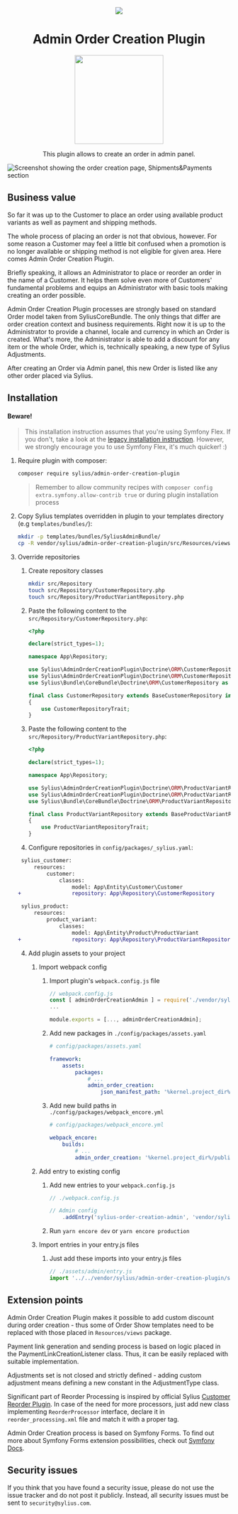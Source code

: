 <p align="center">
    <a href="https://sylius.com" target="_blank">
        <img src="https://demo.sylius.com/assets/shop/img/logo.png" />
    </a>
</p>

<h1 align="center">Admin Order Creation Plugin</h1>

<p align="center"><a href="https://sylius.com/plugins/" target="_blank"><img src="https://sylius.com/assets/badge-official-sylius-plugin.png" width="200"></a></p>

<p align="center">This plugin allows to create an order in admin panel.</p>

![Screenshot showing the order creation page, Shipments&Payments section](docs/screenshot.png)

## Business value

So far it was up to the Customer to place an order using available product variants as well as payment and shipping
methods.

The whole process of placing an order is not that obvious, however. For some reason a Customer may feel a little bit
confused when a promotion is no longer available or shipping method is not eligible for given area. Here comes
Admin Order Creation Plugin.

Briefly speaking, it allows an Administrator to place or reorder an order in the name of a Customer. It helps them solve
even more of Customers' fundamental problems and equips an Administrator with basic tools making creating an 
order possible.

Admin Order Creation Plugin processes are strongly based on standard Order model taken from SyliusCoreBundle.
The only things that differ are order creation context and business requirements. Right now it is up to the Administrator
to provide a channel, locale and currency in which an Order is created. What's more, the Administrator is able to add
a discount for any item or the whole Order, which is, technically speaking, a new type of Sylius Adjustments.

After creating an Order via Admin panel, this new Order is listed like any other order placed via Sylius.

## Installation

#### Beware!

> This installation instruction assumes that you're using Symfony Flex. If you don't, take a look at the
[legacy installation instruction](docs/legacy_installation.md). However, we strongly encourage you to use
Symfony Flex, it's much quicker! :)

1. Require plugin with composer:

    ```bash
    composer require sylius/admin-order-creation-plugin
    ```
    
    > Remember to allow community recipes with `composer config extra.symfony.allow-contrib true` or during plugin installation process

2. Copy Sylius templates overridden in plugin to your templates directory (e.g `templates/bundles/`):

    ```bash
    mkdir -p templates/bundles/SyliusAdminBundle/
    cp -R vendor/sylius/admin-order-creation-plugin/src/Resources/views/SyliusAdminBundle/* templates/bundles/SyliusAdminBundle/
    ```

3. Override repositories

   1. Create repository classes
      ```bash
      mkdir src/Repository
      touch src/Repository/CustomerRepository.php
      touch src/Repository/ProductVariantRepository.php
      ```
   2. Paste the following content to the `src/Repository/CustomerRepository.php`:
      ```php
      <?php

      declare(strict_types=1);

      namespace App\Repository;

      use Sylius\AdminOrderCreationPlugin\Doctrine\ORM\CustomerRepositoryInterface;
      use Sylius\AdminOrderCreationPlugin\Doctrine\ORM\CustomerRepositoryTrait;
      use Sylius\Bundle\CoreBundle\Doctrine\ORM\CustomerRepository as BaseCustomerRepository;

      final class CustomerRepository extends BaseCustomerRepository implements CustomerRepositoryInterface
      {
          use CustomerRepositoryTrait;
      }
      ```
   3. Paste the following content to the `src/Repository/ProductVariantRepository.php`:
      ```php
      <?php

      declare(strict_types=1);

      namespace App\Repository;

      use Sylius\AdminOrderCreationPlugin\Doctrine\ORM\ProductVariantRepositoryInterface;
      use Sylius\AdminOrderCreationPlugin\Doctrine\ORM\ProductVariantRepositoryTrait;
      use Sylius\Bundle\CoreBundle\Doctrine\ORM\ProductVariantRepository as BaseProductVariantRepository;

      final class ProductVariantRepository extends BaseProductVariantRepository implements ProductVariantRepositoryInterface
      {
          use ProductVariantRepositoryTrait;
      }
      ```
   4. Configure repositories in `config/packages/_sylius.yaml`:
   ```diff
    sylius_customer:
        resources:
            customer:
                classes:
                    model: App\Entity\Customer\Customer
   +                repository: App\Repository\CustomerRepository

    sylius_product:
        resources:
            product_variant:
                classes:
                    model: App\Entity\Product\ProductVariant
   +                repository: App\Repository\ProductVariantRepository
   ```
    
   4. Add plugin assets to your project
      1. Import webpack config
         1. Import plugin's `webpack.config.js` file
            ```js
            // webpack.config.js
            const [ adminOrderCreationAdmin ] = require('./vendor/sylius/admin-order-creation-plugin/webpack.config.js')
            ...

            module.exports = [..., adminOrderCreationAdmin];
            ```
         2. Add new packages in `./config/packages/assets.yaml`
            ```yml
            # config/packages/assets.yaml
   
            framework:
                assets:
                    packages:
                        # ...
                        admin_order_creation:
                            json_manifest_path: '%kernel.project_dir%/public/build/sylius/admin-order-creation/admin/manifest.json'
            ```

         3. Add new build paths in `./config/packages/webpack_encore.yml`
            ```yml
            # config/packages/webpack_encore.yml
      
            webpack_encore:
                builds:
                    # ...
                    admin_order_creation: '%kernel.project_dir%/public/build/sylius/admin-order-creation/admin'
            ```
      
      2. Add entry to existing config
         1. Add new entries to your `webpack.config.js`
            ```js
            // ./webpack.config.js

            // Admin config
                .addEntry('sylius-order-creation-admin', 'vendor/sylius/admin-order-creation-plugin/src/Resources/assets/admin/entry.js')
            ```
   
         2. Run `yarn encore dev` or `yarn encore production`
      
      3. Import entries in your entry.js files
         1. Just add these imports into your entry.js files
            ```js
            // ./assets/admin/entry.js
            import '../../vendor/sylius/admin-order-creation-plugin/src/Resources/assets/admin/entry.js';
            ```

## Extension points

Admin Order Creation Plugin makes it possible to add custom discount during order creation - thus some of Order
Show templates need to be replaced with those placed in `Resources/views` package.

Payment link generation and sending process is based on logic placed in the PaymentLinkCreationListener class. Thus, it can
be easily replaced with suitable implementation.

Adjustments set is not closed and strictly defined - adding custom adjustment means defining a new constant in the
AdjustmentType class.

Significant part of Reorder Processing is inspired by official Sylius 
[Customer Reorder Plugin](https://github.com/Sylius/CustomerReorderPlugin/). In case of the need for more processors,
just add new class implementing `ReorderProcessor` interface, declare it in `reorder_processing.xml` file and match
it with a proper tag.

Admin Order Creation process is based on Symfony Forms. To find out more about Symfony Forms extension possibilities, check out
[Symfony Docs](https://symfony.com/doc/current/form/create_form_type_extension.html).   

## Security issues

If you think that you have found a security issue, please do not use the issue tracker and do not post it publicly. 
Instead, all security issues must be sent to `security@sylius.com`.
